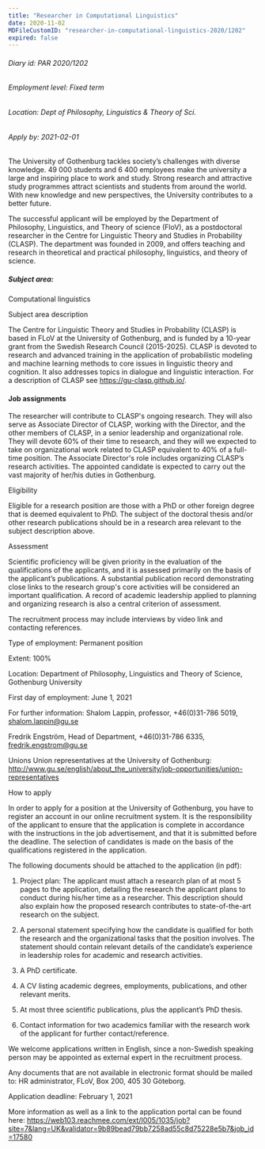 ```yaml
---
title: "Researcher in Computational Linguistics"
date: 2020-11-02
MDFileCustomID: "researcher-in-computational-linguistics-2020/1202"
expired: false
---
```


###### Diary id: PAR 2020/1202
###### Employment level: Fixed term
###### Location: Dept of Philosophy, Linguistics & Theory of Sci.
###### Apply by: 2021-02-01



The University of Gothenburg tackles society’s challenges with diverse knowledge. 49 000 students and 6 400 employees make the university a large and inspiring place to work and study. Strong research and attractive study programmes attract scientists and students from around the world. With new knowledge and new perspectives, the University contributes to a better future.

The successful applicant will be employed by the Department of Philosophy, Linguistics, and Theory of science (FloV), as a postdoctoral researcher in the Centre for Linguistic Theory and Studies in Probability (CLASP). The department was founded in 2009, and offers teaching and research in theoretical and practical philosophy, linguistics, and theory of science. 

 

##### Subject area:
Computational linguistics

Subject area description

The Centre for Linguistic Theory and Studies in Probability (CLASP) is based in FLoV at the University of Gothenburg, and is funded by a 10-year grant from the Swedish Research Council (2015-2025). CLASP is devoted to research and advanced training in the application of probabilistic modeling and machine learning methods to core issues in linguistic theory and cognition. It also addresses topics in dialogue and linguistic interaction. For a description of CLASP see https://gu-clasp.github.io/.

#### Job assignments
The researcher will contribute to CLASP's ongoing research. They will also serve as Associate Director of CLASP, working with the Director, and the other members of CLASP, in a senior leadership and organizational role. They will devote 60% of their time to research, and they will we expected to take on organizational work related to CLASP equivalent to 40% of a full-time position. The Associate Director's role includes organizing CLASP’s research activities. The appointed candidate is expected to carry out the vast majority of her/his duties in Gothenburg.

Eligibility

Eligible for a research position are those with a PhD or other foreign degree that is deemed equivalent to PhD. The subject of the doctoral thesis and/or other research publications should be in a research area relevant to the subject description above.

Assessment

Scientific proficiency will be given priority in the evaluation of the qualifications of the applicants, and it is assessed primarily on the basis of the applicant’s publications. A substantial publication record demonstrating close links to the research group's core activities will be considered an important qualification. A record of academic leadership applied to planning and organizing research is also a central criterion of assessment.

The recruitment process may include interviews by video link and contacting references.

Type of employment: Permanent position

Extent: 100%

Location: Department of Philosophy, Linguistics and Theory of Science, Gothenburg University

First day of employment: June 1, 2021
 

For further information:
Shalom Lappin, professor, +46(0)31-786 5019, shalom.lappin@gu.se

Fredrik Engström, Head of Department, +46(0)31-786 6335, fredrik.engstrom@gu.se


Unions
Union representatives at the University of Gothenburg: http://www.gu.se/english/about_the_university/job-opportunities/union-representatives


How to apply

In order to apply for a position at the University of Gothenburg, you have to register an account in our online recruitment system. It is the responsibility of the applicant to ensure that the application is complete in accordance with the instructions in the job advertisement, and that it is submitted before the deadline. The selection of candidates is made on the basis of the qualifications registered in the application.

The following documents should be attached to the application (in pdf):

 1. Project plan: The applicant must attach a research plan of at most 5 pages to the application, detailing the research the applicant plans to conduct during his/her time as a researcher. This description should also explain how the proposed research contributes to state-of-the-art research on the subject.

 2. A personal statement specifying how the candidate is qualified for both the research and the organizational tasks that the position involves. The statement should contain relevant details of the candidate’s experience in leadership roles for academic and research activities.

 3. A PhD certificate.
 
 4. A CV listing academic degrees, employments, publications, and other relevant merits.

 5. At most three scientific publications, plus the applicant’s PhD thesis.

 6. Contact information for two academics familiar with the research work of the applicant for further contact/reference. 

We welcome applications written in English, since a non-Swedish speaking person may be appointed as external expert in the recruitment process.

Any documents that are not available in electronic format should be mailed to: HR administrator, FLoV, Box 200, 405 30 Göteborg. 


Application deadline: February 1, 2021

More information as well as a link to the application portal can be found here: https://web103.reachmee.com/ext/I005/1035/job?site=7&lang=UK&validator=9b89bead79bb7258ad55c8d75228e5b7&job_id=17580
